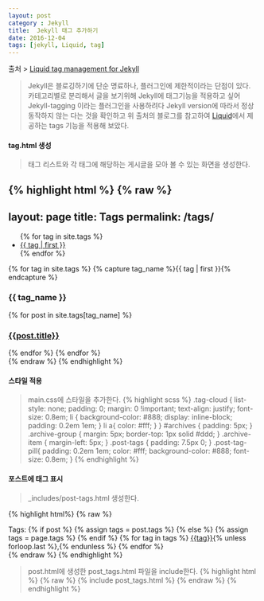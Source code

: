 ```yaml
---
layout: post
category : Jekyll
title:  Jekyll 태그 추가하기
date: 2016-12-04
tags: [jekyll, Liquid, tag]
---
```

출처 > <a href="http://kalapun.com/posts/liquid-tag-management-for-jekyll/" target="_blank"> Liquid tag management for Jekyll</a>

> Jekyll은 블로깅하기에 단순 명료하나, 플러그인에 제한적이라는 단점이 있다.
카테고리별로 분리해서 글을 보기위해 Jekyll에 태그기능을 적용하고 싶어 Jekyll-tagging 이라는 플러그인을 사용하려다 Jekyll version에 따라서 정상 동작하지 않는 다는 것을 확인하고 위 출처의 블로그를 참고하여 <a href="https://github.com/Shopify/liquid/wiki/Liquid-for-Designers" target="_blank">Liquid</a>에서 제공하는 tags 기능을 적용해 보았다.

#### tag.html 생성
> 태그 리스트와 각 태그에 해당하는 게시글을 모아 볼 수 있는 화면을 생성한다.

{% highlight html %}
{% raw %}
---
layout: page
title: Tags
permalink: /tags/
---
<ul class="tag-cloud">
{% for tag in site.tags %}
  <li style="font-size: {{ tag | last | size | times: 100 | divided_by: site.tags.size | plus: 70  }}%">
    <a href="#{{ tag | first | slugize }}">
        {{ tag | first }}
    </a>
  </li>
{% endfor %}
</ul>

<div id="blog-archives">
{% for tag in site.tags %}
  {% capture tag_name %}{{ tag | first }}{% endcapture %}
  <h3 id="#{{ tag_name | slugize }}">{{ tag_name }}</h3>
  <a name="{{ tag_name | slugize }}"></a>
  {% for post in site.tags[tag_name] %}
  <article>
    <h3><a href="{{ root_url }}{{ post.url }}">{{post.title}}</a></h3>
  </article>
  {% endfor %}
{% endfor %}
</div>
{% endraw %}
{% endhighlight %}

#### 스타일 적용
> main.css에 스타일을 추가한다.
{% highlight scss %}
.tag-cloud {
  list-style: none;
  padding: 0;
  margin: 0 !important;
  text-align: justify;
  font-size: 0.8em;
  li {
    background-color: #888;
    display: inline-block;
    padding: 0.2em 1em;
  }
  li a{
    color: #fff;
  }
}
#archives {
  padding: 5px;
}
.archive-group {
  margin: 5px;
  border-top: 1px solid #ddd;
}
.archive-item {
  margin-left: 5px;
}
.post-tags {
  padding: 7.5px 0;
}
.post-tag-pill{
  padding: 0.2em 1em;
  color: #fff;
  background-color: #888;
  font-size: 0.8em;
}
{% endhighlight %}

#### 포스트에 태그 표시
> _includes/post-tags.html 생성한다.

{% highlight html%}
{% raw %}
<div class="post-tags">
  Tags:
  {% if post %}
    {% assign tags = post.tags %}
  {% else %}
    {% assign tags = page.tags %}
  {% endif %}
  {% for tag in tags %}
  <a href="/tags/#{{tag|slugize}}">{{tag}}</a>{% unless forloop.last %},{% endunless %}
  {% endfor %}
</div>
{% endraw %}
{% endhighlight %}

> post.html에 생성한 post_tags.html 파일을 include한다. 
{% highlight html %}
{% raw %}
{% include post_tags.html %}
{% endraw %}
{% endhighlight %}
